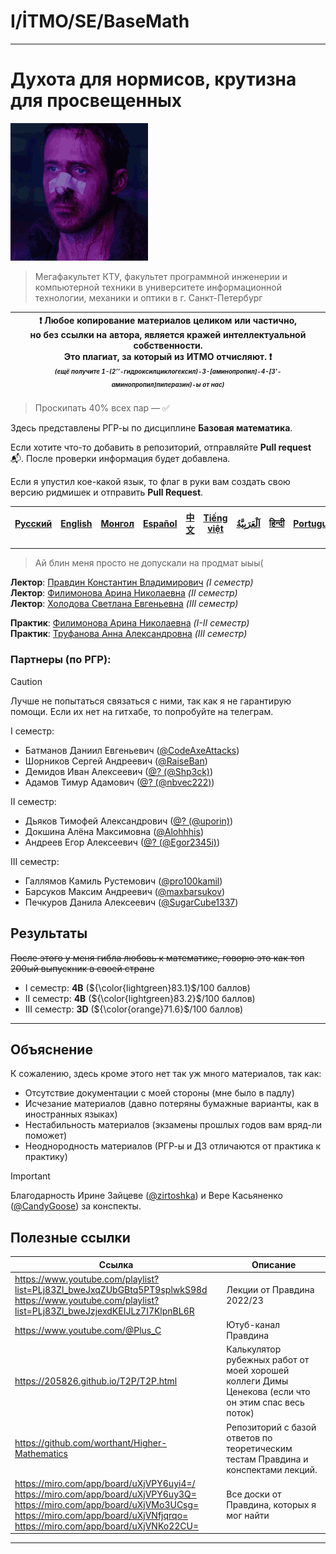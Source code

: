 # I/İTMO/SE/BaseMath

---
# Духота для нормисов, крутизна для просвещенных
![gif](/img/gifs/literallyme(1).gif)

> Мегафакультет КТУ, факультет программной инженерии и компьютерной техники в университете информационной технологии, механики и оптики в г. Санкт-Петербург

| :exclamation: <b>Любое копирование материалов целиком или частично,<br>но без ссылки на автора, является кражей интеллектуальной собственности.<br>Это плагиат, за который из ИТМО отчисляют.</b> :exclamation:<br><sub><sup><i>(ещё получите 1-(2’’-гидроксилциклогексил)-3-[аминопропил]-4-[3’-аминопропил]пиперазин)-ы от нас)</sup></sub></b> |
|---------------------------------------------------------------------------------------------------------------------------------------------------------------------------------------------------------------------------------------------------------------------------------------------------------------------------------------------------|

> Проскипать 40% всех пар — :white_check_mark:

Здесь представлены РГР-ы по дисциплине **Базовая математика**.

Если хотите что-то добавить в репозиторий, отправляйте **Pull request** :mailbox_with_mail:. После проверки информация будет добавлена.

Если я упустил кое-какой язык, то флаг в руки вам создать свою версию ридмишек и отправить **Pull Request**.

| [<strong>Русский</strong>](https://github.com/XVIIStarPlatinum/itmo/blob/master/Software%20Engineering/README.md) | [<strong>English</strong>](https://github.com/XVIIStarPlatinum/itmo/blob/master/Software%20Engineering/Basics%20of%20Mathematics/.docs/README_EN.md) | [<strong>Монгол</strong>](https://github.com/XVIIStarPlatinum/itmo/blob/master/Software%20Engineering/Basics%20of%20Mathematics/.docs/README_MN.md) | [<strong>Español</strong>](https://github.com/XVIIStarPlatinum/itmo/blob/master/Software%20Engineering/Basics%20of%20Mathematics/.docs/README_ES.md) | [<strong>中文</strong>](https://github.com/XVIIStarPlatinum/itmo/blob/master/Software%20Engineering/Basics%20of%20Mathematics/.docs/README_CN.md) | [<strong>Tiếng việt</strong>](https://github.com/XVIIStarPlatinum/itmo/blob/master/Software%20Engineering/Basics%20of%20Mathematics/.docs/README_VN.md) | [<strong><p dir="rtl" lang="ar">اَلْعَرَبِيَّةُ</p></strong>](https://github.com/XVIIStarPlatinum/itmo/blob/master/Software%20Engineering/Basics%20of%20Mathematics/.docs/README_AR.md) | [<strong>हिन्दी</strong>](https://github.com/XVIIStarPlatinum/itmo/blob/master/Software%20Engineering/Basics%20of%20Mathematics/.docs/README_IN.md) | [<strong>Português</strong>](https://github.com/XVIIStarPlatinum/itmo/blob/master/Software%20Engineering/Basics%20of%20Mathematics/.docs/README_PT.md) |
|-------------------------------------------------------------------------------------------------------------------|----------------------------------------------------------------------------------------------------------------------------|---------------------------------------------------------------------------------------------------------------------------|----------------------------------------------------------------------------------------------------------------------------|-----------------------------------------------------------------------------------------------------------------------|-------------------------------------------------------------------------------------------------------------------------------|---------------------------------------------------------------------------------------------------------------------------------------------------------------|---------------------------------------------------------------------------------------------------------------------------|--------------------------------------------------------------------------------------------------------------------------------------------------------|

---
> Ай блин меня просто не допускали на продмат ыыы(

**Лектор**: [Правдин Константин Владимирович](https://my.itmo.ru/persons/138626) *(I семестр)*\
**Лектор**: [Филимонова Арина Николаевна](https://my.itmo.ru/persons/345632) *(II семестр)*\
**Лектор**: [Холодова Светлана Евгеньевна](https://my.itmo.ru/persons/153941) *(III семестр)*

**Практик**: [Филимонова Арина Николаевна](https://my.itmo.ru/persons/345632) *(I-II семестр)*\
**Практик**: [Труфанова Анна Александровна](https://my.itmo.ru/persons/243951) *(III семестр)*

### **Партнеры (по РГР)**:
> [!CAUTION]
> Лучше не попытаться связаться с ними, так как я не гарантирую помощи. Если их нет на гитхабе, то попробуйте на телеграм.

I семестр:
- Батманов Даниил Евгеньевич ([@CodeAxeAttacks](https://github.com/CodeAxeAttacks))
- Шорников Сергей Андреевич ([@RaiseBan](https://github.com/RaiseBan))
- Демидов Иван Алексеевич ([@? (@Shp3ck)](https://t.me/Shp3ck))
- Адамов Тимур Адамович ([@? (@nbvec222)](https://t.me/nbvec222))

II семестр:
- Дьяков Тимофей Александрович ([@? (@uporin)](https://t.me/uporin))
- Докшина Алёна Максимовна ([@Alohhhis](https://github.com/Alohhhis))
- Андреев Егор Алексеевич ([@? (@Egor2345i)](https://t.me/Egor2345i))

III семестр:
- Галлямов Камиль Рустемович ([@pro100kamil](https://github.com/pro100kamil))
- Барсуков Максим Андреевич ([@maxbarsukov](https://github.com/maxbarsukov))
- Печкуров Данила Алексеевич ([@SugarCube1337](https://github.com/SugarCube1337))

## Результаты
<s>После этого у меня гибла любовь к математике, говорю это как топ 200ый выпускник в своей стране</s>
- I семестр: **4B** (${\color{lightgreen}83.1}$/100 баллов)
- II семестр: **4B** (${\color{lightgreen}83.2}$/100 баллов)
- III семестр: **3D** (${\color{orange}71.6}$/100 баллов)
---
## Объяснение

К сожалению, здесь кроме этого нет так уж много материалов, так как:
- Отсутствие документации с моей стороны (мне было в падлу)
- Исчезание материалов (давно потеряны бумажные варианты, как в иностранных языках)
- Нестабильность материалов (экзамены прошлых годов вам вряд-ли поможет)
- Неоднородность материалов (РГР-ы и ДЗ отличаются от практика к практику)

> [!IMPORTANT]
> Благодарность Ирине Зайцеве ([@zirtoshka](https://github.com/zirtoshka)) и Вере Касьяненко ([@CandyGoose](https://github.com/CandyGoose)) за конспекты.
## Полезные ссылки
| Ссылка                                                                                                                                                                                                               | Описание                                                                                            |
|----------------------------------------------------------------------------------------------------------------------------------------------------------------------------------------------------------------------|-----------------------------------------------------------------------------------------------------|
| https://www.youtube.com/playlist?list=PLj83Zl_bweJxqZUbGBtq5PT9splwkS98d<br>https://www.youtube.com/playlist?list=PLj83Zl_bweJzjexdKEIJLz7I7KlpnBL6R                                                                 | Лекции от Правдина 2022/23                                                                          |
| https://www.youtube.com/@Plus_C                                                                                                                                                                                      | Ютуб-канал Правдина                                                                                 |
| https://205826.github.io/T2P/T2P.html                                                                                                                                                                                | Калькулятор рубежных работ от моей хорошей коллеги Димы Ценекова (если что он этим спас весь поток) |
| https://github.com/worthant/Higher-Mathematics                                                                                                                                                                       | Репозиторий с базой ответов по теоретическим тестам Правдина и конспектами лекций.                  |
| https://miro.com/app/board/uXjVPY6uyi4=/<br>https://miro.com/app/board/uXjVPY6uy3Q=<br>https://miro.com/app/board/uXjVMo3UCsg=<br>https://miro.com/app/board/uXjVNfjqrqo=<br>https://miro.com/app/board/uXjVNKo22CU= | Все доски от Правдина, которых я мог найти                                                          |

---